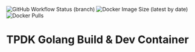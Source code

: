 ![GitHub Workflow Status (branch)](https://img.shields.io/github/workflow/status/cloudctl/go-toolset/golang/main?style=plastic) ![Docker Image Size (latest by date)](https://img.shields.io/docker/image-size/cloudctl/golang?style=plastic) ![Docker Pulls](https://img.shields.io/docker/pulls/cloudctl/golang?style=plastic)

# TPDK Golang Build & Dev Container
